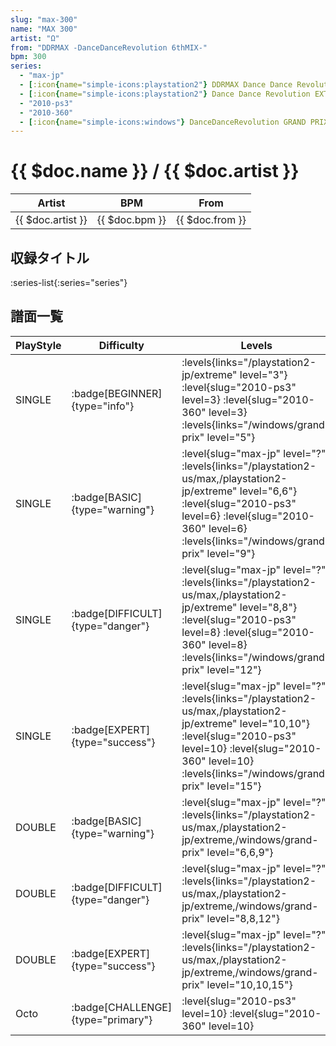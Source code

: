 ```yaml
---
slug: "max-300"
name: "MAX 300"
artist: "Ω"
from: "DDRMAX -DanceDanceRevolution 6thMIX-"
bpm: 300
series:
  - "max-jp"
  - [:icon{name="simple-icons:playstation2"} DDRMAX Dance Dance Revolution :icon{name="flag:us-4x3"}](/playstation2-us/max)
  - [:icon{name="simple-icons:playstation2"} Dance Dance Revolution EXTREME :icon{name="flag:jp-4x3"}](/playstation2-jp/extreme)
  - "2010-ps3"
  - "2010-360"
  - [:icon{name="simple-icons:windows"} DanceDanceRevolution GRAND PRIX (グランプリプレー)](/windows/grand-prix)
---
```


# {{ $doc.name }} / {{ $doc.artist }}

|Artist|BPM|From|
|------|---|----|
|{{ $doc.artist }}|{{ $doc.bpm }}|{{ $doc.from }}|

## 収録タイトル

:series-list{:series="series"}

## 譜面一覧

|PlayStyle|Difficulty|Levels|Notes|Movie|
|---------|----------|------|-----|-----|
|SINGLE| :badge[BEGINNER]{type="info"}| :levels{links="/playstation2-jp/extreme" level="3"} :level{slug="2010-ps3" level=3} :level{slug="2010-360" level=3}  :levels{links="/windows/grand-prix" level="5"}|85/0||
|SINGLE| :badge[BASIC]{type="warning"}|<div class="field is-grouped is-grouped-multiline"> :level{slug="max-jp" level="?"} :levels{links="/playstation2-us/max,/playstation2-jp/extreme" level="6,6"} :level{slug="2010-ps3" level=6} :level{slug="2010-360" level=6}  :levels{links="/windows/grand-prix" level="9"}</div>|264/2||
|SINGLE| :badge[DIFFICULT]{type="danger"}|<div class="field is-grouped is-grouped-multiline"> :level{slug="max-jp" level="?"} :levels{links="/playstation2-us/max,/playstation2-jp/extreme" level="8,8"} :level{slug="2010-ps3" level=8} :level{slug="2010-360" level=8}  :levels{links="/windows/grand-prix" level="12"}</div>|373/35||
|SINGLE| :badge[EXPERT]{type="success"}|<div class="field is-grouped is-grouped-multiline"> :level{slug="max-jp" level="?"} :levels{links="/playstation2-us/max,/playstation2-jp/extreme" level="10,10"} :level{slug="2010-ps3" level=10} :level{slug="2010-360" level=10}  :levels{links="/windows/grand-prix" level="15"}</div>|555/2||
|DOUBLE| :badge[BASIC]{type="warning"}|<div class="field is-grouped is-grouped-multiline"> :level{slug="max-jp" level="?"} :levels{links="/playstation2-us/max,/playstation2-jp/extreme,/windows/grand-prix" level="6,6,9"}</div>|263/8||
|DOUBLE| :badge[DIFFICULT]{type="danger"}|<div class="field is-grouped is-grouped-multiline"> :level{slug="max-jp" level="?"} :levels{links="/playstation2-us/max,/playstation2-jp/extreme,/windows/grand-prix" level="8,8,12"}</div>|347/5||
|DOUBLE| :badge[EXPERT]{type="success"}|<div class="field is-grouped is-grouped-multiline"> :level{slug="max-jp" level="?"} :levels{links="/playstation2-us/max,/playstation2-jp/extreme,/windows/grand-prix" level="10,10,15"}</div>|485/2||
|Octo| :badge[CHALLENGE]{type="primary"}|<div class="field is-grouped is-grouped-multiline"> :level{slug="2010-ps3" level=10} :level{slug="2010-360" level=10}</div>|||
